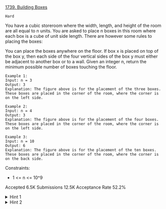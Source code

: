 [1739. Building Boxes](https://leetcode.com/problems/building-boxes/)

`Hard`

You have a cubic storeroom where the width, length, and height of the room are all equal to n units. You are asked to place n boxes in this room where each box is a cube of unit side length. There are however some rules to placing the boxes:

You can place the boxes anywhere on the floor.
If box x is placed on top of the box y, then each side of the four vertical sides of the box y must either be adjacent to another box or to a wall.
Given an integer n, return the minimum possible number of boxes touching the floor.

```
Example 1:
Input: n = 3
Output: 3
Explanation: The figure above is for the placement of the three boxes.
These boxes are placed in the corner of the room, where the corner is on the left side.

Example 2:
Input: n = 4
Output: 3
Explanation: The figure above is for the placement of the four boxes.
These boxes are placed in the corner of the room, where the corner is on the left side.

Example 3:
Input: n = 10
Output: 6
Explanation: The figure above is for the placement of the ten boxes.
These boxes are placed in the corner of the room, where the corner is on the back side.
``` 

Constraints:

- 1 <= n <= 10^9

Accepted
6.5K
Submissions
12.5K
Acceptance Rate
52.2%

<details>
<summary>Hint 1</summary>

Suppose We can put m boxes on the floor, within all the ways to put the boxes, what’s the maximum number of boxes we can put in?

</details>
<details>
<summary>Hint 2</summary>

The first box should always start in the corner

</details>